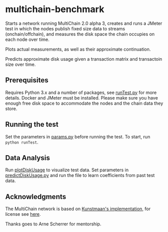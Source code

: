 # multichain-benchmark

Starts a network running MultiChain 2.0 alpha 3, creates and runs a JMeter test in which the nodes publish fixed size data to streams (onchain/offchain), and measures the disk space the chain occupies on each node over time.

Plots actual measurements, as well as their approximate continuation.

Predicts approximate disk usage given a transaction matrix and transactoin size over time.

## Prerequisites
Requires Python 3.x and a number of packages, see [runTest.py](runTest.py) for more details. Docker and JMeter must be installed. Please make sure you have enough free disk space to accommodate the nodes and the chain data they store.

## Running the test
Set the parameters in [params.py](params.py) before running the test. To start, run `python runTest`.

## Data Analysis
Run [plotDiskUsage](plotDiskUsage.py) to visualize test data.
Set parameters in [predictDiskUsage.py](predictDiskUsage.py) and run the file to learn coefficients from past test data.

## Acknowledgments
The MultiChain network is based on [Kunstmaan's implementation](https://github.com/Kunstmaan/docker-multichain), for license see [here](https://github.com/jessijzhao/multichain-benchmark/blob/master/templates/LICENSE).

Thanks goes to Arne Scherrer for mentorship.
